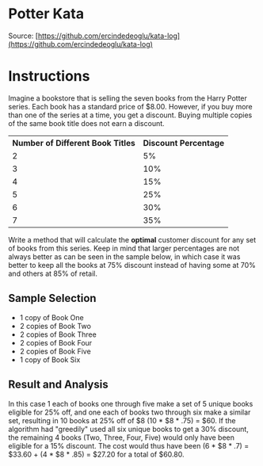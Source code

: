 Potter Kata
============
Source: [https://github.com/ercindedeoglu/kata-log](https://github.com/ercindedeoglu/kata-log)

# Instructions #

Imagine a bookstore that is selling the seven books from the Harry Potter series. Each book has a standard price of $8.00. However, if you buy more than one of the series at a time, you get a discount. Buying multiple copies of the same book title does not earn a discount.

<table>
<tr>
<th>Number of Different Book Titles</th>
<th>Discount Percentage</th>
</tr>
<tr><td>2</td><td>5%</td></tr>
<tr><td>3</td><td>10%</td></tr>
<tr><td>4</td><td>15%</td></tr>
<tr><td>5</td><td>25%</td></tr>
<tr><td>6</td><td>30%</td></tr>
<tr><td>7</td><td>35%</td></tr>
</table>

Write a method that will calculate the **optimal** customer discount for any set of books from this series. Keep in mind that larger percentages are not always better as can be seen in the sample below, in which case it was better to keep all the books at 75% discount instead of having some at 70% and others at 85% of retail.

## Sample Selection ##

- 1 copy of Book One
- 2 copies of Book Two
- 2 copies of Book Three
- 2 copies of Book Four
- 2 copies of Book Five
- 1 copy of Book Six

## Result and Analysis ##

In this case 1 each of books one through five make a set of 5 unique books eligible for 25% off, and one each of books two through six make a similar set, resulting in 10 books at 25% off of $8 (10 * $8 * .75) = $60.  If the algorithm had "greedily" used all six unique books to get a 30% discount, the remaining 4 books (Two, Three, Four, Five) would only have been eligible for a 15% discount.  The cost would thus have been (6 * $8 * .7) = $33.60 + (4 * $8 * .85) = $27.20 for a total of $60.80.